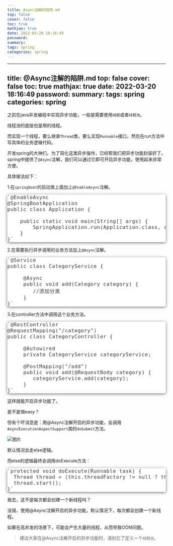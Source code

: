 ```yaml
---
title: Async注解的陷阱.md
top: false
cover: false
toc: true
mathjax: true
date: 2022-03-20 18:16:49
password:
summary:
tags: spring
categories: spring
---
```

---
title: @Async注解的陷阱.md
top: false
cover: false
toc: true
mathjax: true
date: 2022-03-20 18:16:49
password:
summary:
tags: spring
categories: spring
---


之前在java并发编程中实现异步功能，一般是需要使用`线程`或者`线程池`。

线程池的底层也是用的线程。

而实现一个线程，要么继承`Thread`类，要么实现`Runnable`接口，然后在run方法中写具体的业务逻辑代码。

开发spring的大神们，为了简化这类异步操作，已经帮我们把异步功能封装好了。spring中提供了`@Async`注解，我们可以通过它即可开启异步功能，使用起来非常方便。

具体做法如下：

1.在`springboot`的启动类上面加上`@EnableAsync`注解。

<pre data-tool="mdnice编辑器" style="margin: 10px 0px; padding: 0px; outline: 0px; max-width: 100%; box-sizing: border-box !important; overflow-wrap: break-word !important; color: rgb(63, 63, 63); font-size: 16px; font-style: normal; font-variant-ligatures: normal; font-variant-caps: normal; font-weight: 400; letter-spacing: 0.544px; orphans: 2; text-align: left; text-indent: 0px; text-transform: none; widows: 2; word-spacing: 0px; -webkit-text-stroke-width: 0px; background-color: rgb(255, 255, 255); text-decoration-style: initial; text-decoration-color: initial; border-radius: 5px; box-shadow: rgba(0, 0, 0, 0.55) 0px 2px 10px;">`@EnableAsync
@SpringBootApplication
public class Application {

    public static void main(String[] args) {
        SpringApplication.run(Application.class, args);
    }
}` </pre>

2.在需要执行异步调用的业务方法加上`@Async`注解。

<pre data-tool="mdnice编辑器" style="margin: 10px 0px; padding: 0px; outline: 0px; max-width: 100%; box-sizing: border-box !important; overflow-wrap: break-word !important; color: rgb(63, 63, 63); font-size: 16px; font-style: normal; font-variant-ligatures: normal; font-variant-caps: normal; font-weight: 400; letter-spacing: 0.544px; orphans: 2; text-align: left; text-indent: 0px; text-transform: none; widows: 2; word-spacing: 0px; -webkit-text-stroke-width: 0px; background-color: rgb(255, 255, 255); text-decoration-style: initial; text-decoration-color: initial; border-radius: 5px; box-shadow: rgba(0, 0, 0, 0.55) 0px 2px 10px;">`@Service
public class CategoryService {

     @Async
     public void add(Category category) {
        //添加分类
     }
}` </pre>

3.在controller方法中调用这个业务方法。

<pre data-tool="mdnice编辑器" style="margin: 10px 0px; padding: 0px; outline: 0px; max-width: 100%; box-sizing: border-box !important; overflow-wrap: break-word !important; color: rgb(63, 63, 63); font-size: 16px; font-style: normal; font-variant-ligatures: normal; font-variant-caps: normal; font-weight: 400; letter-spacing: 0.544px; orphans: 2; text-align: left; text-indent: 0px; text-transform: none; widows: 2; word-spacing: 0px; -webkit-text-stroke-width: 0px; background-color: rgb(255, 255, 255); text-decoration-style: initial; text-decoration-color: initial; border-radius: 5px; box-shadow: rgba(0, 0, 0, 0.55) 0px 2px 10px;">`@RestController
@RequestMapping("/category")
public class CategoryController {

     @Autowired
     private CategoryService categoryService;

     @PostMapping("/add")
     public void add(@RequestBody category) {
        categoryService.add(category);
     }
}` </pre>

这样就能开启异步功能了。

是不是很easy？

但有个坏消息是：用@Async注解开启的异步功能，会调用`AsyncExecutionAspectSupport`类的`doSubmit`方法。

![图片](https://upload-images.jianshu.io/upload_images/13965490-f6337bb9f51802d1?imageMogr2/auto-orient/strip%7CimageView2/2/w/1240)

默认情况会走else逻辑。

而else的逻辑最终会调用doExecute方法：

<pre data-tool="mdnice编辑器" style="margin: 10px 0px; padding: 0px; outline: 0px; max-width: 100%; box-sizing: border-box !important; overflow-wrap: break-word !important; color: rgb(63, 63, 63); font-size: 16px; font-style: normal; font-variant-ligatures: normal; font-variant-caps: normal; font-weight: 400; letter-spacing: 0.544px; orphans: 2; text-align: left; text-indent: 0px; text-transform: none; widows: 2; word-spacing: 0px; -webkit-text-stroke-width: 0px; background-color: rgb(255, 255, 255); text-decoration-style: initial; text-decoration-color: initial; border-radius: 5px; box-shadow: rgba(0, 0, 0, 0.55) 0px 2px 10px;">`protected void doExecute(Runnable task) {
  Thread thread = (this.threadFactory != null ? this.threadFactory.newThread(task) : createThread(task));
  thread.start();
}` </pre>

我去，这不是每次都会创建一个新线程吗？

没错，使用@Async注解开启的异步功能，默认情况下，每次都会创建一个新线程。

如果在高并发的场景下，可能会产生大量的线程，从而导致OOM问题。

> 建议大家在@Async注解开启的异步功能时，请别忘了定义一个`线程池`。
